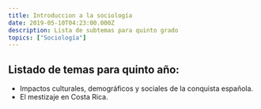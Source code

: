 ```yaml
---
title: Introduccion a la sociología
date: 2019-05-10T04:23:00.000Z
description: Lista de subtemas para quinto grado
topics: ["Sociología"]
---
```


## Listado de temas para quinto año:

- Impactos culturales, demográficos y sociales de la conquista española.
- El mestizaje en Costa Rica.
